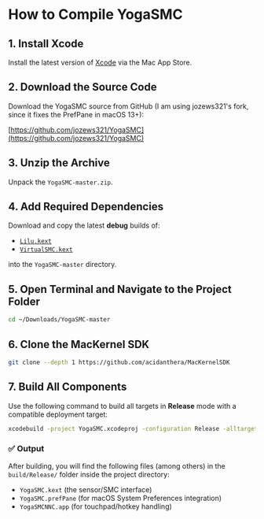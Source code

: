 # How to Compile YogaSMC

## 1. Install Xcode

Install the latest version of [Xcode](https://developer.apple.com/xcode/) via the Mac App Store.

## 2. Download the Source Code

Download the YogaSMC source from GitHub (I am using jozews321's fork, since it fixes the PrefPane in macOS 13+):

[https://github.com/jozews321/YogaSMC](https://github.com/jozews321/YogaSMC)

## 3. Unzip the Archive

Unpack the `YogaSMC-master.zip`.

## 4. Add Required Dependencies

Download and copy the latest **debug** builds of:

* [`Lilu.kext`](https://github.com/acidanthera/Lilu/releases/latest)
* [`VirtualSMC.kext`](https://github.com/acidanthera/VirtualSMC/releases/latest)

into the `YogaSMC-master` directory.

## 5. Open Terminal and Navigate to the Project Folder

```bash
cd ~/Downloads/YogaSMC-master
```

## 6. Clone the MacKernel SDK

```bash
git clone --depth 1 https://github.com/acidanthera/MacKernelSDK
```

## 7. Build All Components

Use the following command to build all targets in **Release** mode with a compatible deployment target:

```bash
xcodebuild -project YogaSMC.xcodeproj -configuration Release -alltargets build MACOSX_DEPLOYMENT_TARGET=10.13
```

### ✅ Output

After building, you will find the following files (among others) in the `build/Release/` folder inside the project directory:

* `YogaSMC.kext` (the sensor/SMC interface)
* `YogaSMC.prefPane` (for macOS System Preferences integration)
* `YogaSMCNNC.app` (for touchpad/hotkey handling)


